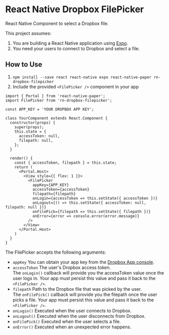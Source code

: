 # React Native Dropbox FilePicker

React Native Component to select a Dropbox file.

This project assumes:

1. You are building a React Native application using [Expo](https://docs.expo.io/versions/latest/).
2. You need your users to connect to Dropbox and select a file.

## How to Use

1. `npm install --save react react-native expo react-native-paper rn-dropbox-filepicker`
2. Include the provided `<FilePicker />` component in your app

```
import { Portal } from 'react-native-paper';
import FilePicker from 'rn-dropbox-filepicker';

const APP_KEY = 'YOUR DROPBOX APP KEY';

class YourComponent extends React.Component {
  constructor(props) {
    super(props);
    this.state = {
      accessToken: null,
      filepath: null,
    };
  }

  render() {
    const { accessToken, filepath } = this.state;
    return (
      <Portal.Host>
        <View style={{ flex: 1 }}>
          <FilePicker
            appKey={APP_KEY}
            accessToken={accessToken}
            filepath={filepath}
            onLogin={accessToken => this.setState({ accessToken })}
            onLogout={() => this.setState({ accessToken: null, filepath: null })}
            onFilePick={filepath => this.setState({ filepath })}
            onError={error => console.error(error.message)}
          />
        </View>
      </Portal.Host>
    )
  }
}
```

The FilePicker accepts the following arguments:

- `appKey`
  You can obtain your app key from the [Dropbox App console](https://www.dropbox.com/developers/apps).
- `accessToken`
  The user's Dropbox access token.  
   The `onLogin()` callback will provide you the accessToken value once the user logs in. Your app must persist this value and pass it back to the `<FilePicker />`.
- `filepath`
  Path to the Dropbox file that was picked by the user.  
   The `onFilePick()` callback will provide you the filepath once the user picks a file. Your app must persist this value and pass it back to the `<FilePicker />`.
- `onLogin()`
  Executed when the user connects to Dropbox.
- `onLogout()`
  Executed when the user disconnects from Dropbox.
- `onFilePick()`
  Executed when the user selects a file.
- `onError()`
  Executed when an unexpected error happens.
